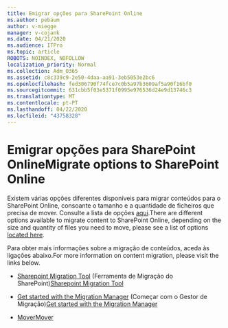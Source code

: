 ```yaml
---
title: Emigrar opções para SharePoint Online
ms.author: pebaum
author: v-miegge
manager: v-cojank
ms.date: 04/21/2020
ms.audience: ITPro
ms.topic: article
ROBOTS: NOINDEX, NOFOLLOW
localization_priority: Normal
ms.collection: Adm_O365
ms.assetid: c8c339c9-2e50-4daa-aa91-3eb5053e2bc6
ms.openlocfilehash: fed306790f74fce7c0b5a97b3609af5a90f16bf0
ms.sourcegitcommit: 631cbb5f03e5371f0995e976536d24e9d13746c3
ms.translationtype: MT
ms.contentlocale: pt-PT
ms.lasthandoff: 04/22/2020
ms.locfileid: "43758328"
---
```

# <a name="migrate-options-to-sharepoint-online"></a><span data-ttu-id="d62d7-102">Emigrar opções para SharePoint Online</span><span class="sxs-lookup"><span data-stu-id="d62d7-102">Migrate options to SharePoint Online</span></span>

<span data-ttu-id="d62d7-103">Existem várias opções diferentes disponíveis para migrar conteúdos para o SharePoint Online, consoante o tamanho e a quantidade de ficheiros que precisa de mover. Consulte a lista de opções [aqui](https://docs.microsoft.com/sharepointmigration/migrate-to-sharepoint-online).</span><span class="sxs-lookup"><span data-stu-id="d62d7-103">There are different options available to migrate content to SharePoint Online, depending on the size and quantity of files you need to move, please see a list of options [located here](https://docs.microsoft.com/sharepointmigration/migrate-to-sharepoint-online).</span></span>

<span data-ttu-id="d62d7-104">Para obter mais informações sobre a migração de conteúdos, aceda às ligações abaixo.</span><span class="sxs-lookup"><span data-stu-id="d62d7-104">For more information on content migration, please visit the links below.</span></span>

- <span data-ttu-id="d62d7-105">[Sharepoint Migration Tool](https://docs.microsoft.com/sharepointmigration/introducing-the-sharepoint-migration-tool) (Ferramenta de Migração do SharePoint)</span><span class="sxs-lookup"><span data-stu-id="d62d7-105">[Sharepoint Migration Tool](https://docs.microsoft.com/sharepointmigration/introducing-the-sharepoint-migration-tool)</span></span>

- <span data-ttu-id="d62d7-106">[Get started with the Migration Manager](https://docs.microsoft.com/sharepointmigration/mm-get-started) (Começar com o Gestor de Migração)</span><span class="sxs-lookup"><span data-stu-id="d62d7-106">[Get started with the Migration Manager](https://docs.microsoft.com/sharepointmigration/mm-get-started)</span></span>

- [<span data-ttu-id="d62d7-107">Mover</span><span class="sxs-lookup"><span data-stu-id="d62d7-107">Mover</span></span>](https://mover.io/)
